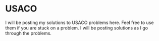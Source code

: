 # USACO
I will be posting my solutions to USACO problems here. Feel free to use them if you are stuck on a problem. I will be posting solutions as I go through the problems.
